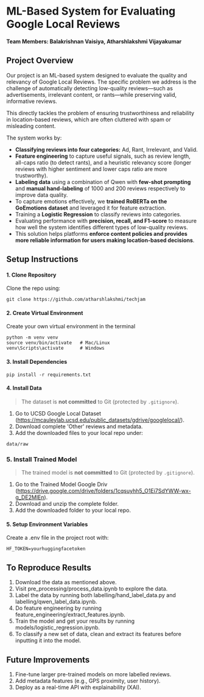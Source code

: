 # ML-Based System for Evaluating Google Local Reviews

#### Team Members: Balakrishnan Vaisiya, Atharshlakshmi Vijayakumar

## Project Overview
Our project is an ML-based system designed to evaluate the quality and relevancy of Google Local Reviews. The specific problem we address is the challenge of automatically detecting low-quality reviews—such as advertisements, irrelevant content, or rants—while preserving valid, informative reviews. 

This directly tackles the problem of ensuring trustworthiness and reliability in location-based reviews, which are often cluttered with spam or misleading content.

The system works by:
- **Classifying reviews into four categories:** Ad, Rant, Irrelevant, and Valid.
- **Feature engineering** to capture useful signals, such as review length, all-caps ratio (to detect rants), and a heuristic relevancy score (longer reviews with higher sentiment and lower caps ratio are more trustworthy).
- **Labeling data** using a combination of Qwen with **few-shot prompting** and **manual hand-labeling** of 1000 and 200 reviews respectively to improve data quality.
- To capture emotions effectively, we **trained RoBERTa on the GoEmotions dataset** and leveraged it for feature extraction.
- Training a **Logistic Regression** to classify reviews into categories.
- Evaluating performance with **precision, recall, and F1-score** to measure how well the system identifies different types of low-quality reviews.
- This solution helps platforms **enforce content policies and provides more reliable information for users making location-based decisions**.


## Setup Instructions

#### 1. Clone Repository
Clone the repo using:
```
git clone https://github.com/atharshlakshmi/techjam
```

#### 2. Create Virtual Environment
Create your own virtual environment in the terminal
```
python -m venv venv
source venv/bin/activate   # Mac/Linux
venv\Scripts\activate      # Windows
```

#### 3. Install Dependencies
```
pip install -r requirements.txt
```

#### 4. Install Data
> The dataset is **not committed** to Git (protected by `.gitignore`). 
1. Go to UCSD Google Local Dataset (https://mcauleylab.ucsd.edu/public_datasets/gdrive/googlelocal/).
2. Download complete 'Other' reviews and metadata.
3. Add the downloaded files to your local repo under: 
```
data/raw
```

### 5. Install Trained Model
> The trained model is **not committed** to Git (protected by `.gitignore`).
1. Go to the Trained Model Google Driv (https://drive.google.com/drive/folders/1cqsuyhh5_O1Ei7SdYWW-wx-g_DE2MlEn).
2. Download and unzip the complete folder.
3. Add the downloaded folder to your local repo.

#### 5. Setup Environment Variables
Create a .env file in the project root with:
```
HF_TOKEN=yourhuggingfacetoken
```

## To Reproduce Results
1. Download the data as mentioned above.
2. Visit pre_processing/process_data.ipynb to explore the data.
3. Label the data by running both labelling/hand_label_data.py and labelling/qwen_label_data.ipynb.
4. Do feature engineering by running feature_engineering/extract_features.ipynb.
5. Train the model and get your results by running models/logistic_regression.ipynb. 
6. To classify a new set of data, clean and extract its features before inputting it into the model.

## Future Improvements
1. Fine-tune larger pre-trained models on more labelled reviews.
2. Add metadata features (e.g., GPS proximity, user history).
3. Deploy as a real-time API with explainability (XAI).
